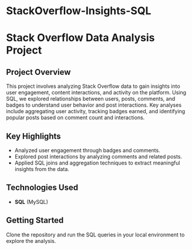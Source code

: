 # StackOverflow-Insights-SQL

# Stack Overflow Data Analysis Project

## Project Overview

This project involves analyzing Stack Overflow data to gain insights into user engagement, content interactions, and activity on the platform. Using SQL, we explored relationships between users, posts, comments, and badges to understand user behavior and post interactions. Key analyses include aggregating user activity, tracking badges earned, and identifying popular posts based on comment count and interactions.

## Key Highlights

- Analyzed user engagement through badges and comments.
- Explored post interactions by analyzing comments and related posts.
- Applied SQL joins and aggregation techniques to extract meaningful insights from the data.

## Technologies Used

- **SQL** (MySQL)

## Getting Started

Clone the repository and run the SQL queries in your local environment to explore the analysis.
